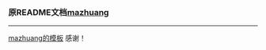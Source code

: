 ### 原README文档<a href ="https://github.com/mzlogin/mzlogin.github.io/blob/master/README.md">mazhuang</a>

____

<a href="https://github.com/mzlogin/mzlogin.github.io">mazhuang的模板</a>
感谢！

